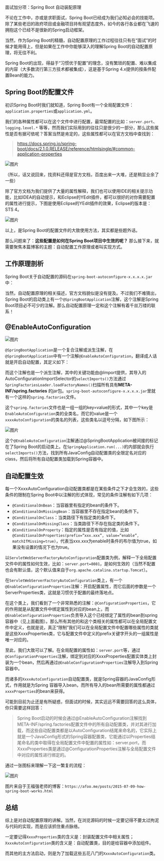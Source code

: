 面试加分项：Spring Boot 自动装配原理

不论在工作中，亦或是求职面试，Spring Boot已经成为我们必知必会的技能项。除了某些老旧的政府项目或金融项目持有观望态度外，如今的各行各业都在飞速的拥抱这个已经不是很新的Spring启动框架。

当然，作为Spring Boot的精髓，自动配置原理的工作过程往往只有在“面试”的时候才能用得上，但是如果在工作中你能够深入的理解Spring Boot的自动配置原理，将无往不利。

Spring Boot的出现，得益于“习惯优于配置”的理念，没有繁琐的配置、难以集成的内容（大多数流行第三方技术都被集成），这是基于Spring 4.x提供的按条件配置Bean的能力。

## Spring Boot的配置文件

初识Spring Boot时我们就知道，Spring Boot有一个全局配置文件：`application.properties`或`application.yml`。

我们的各种属性都可以在这个文件中进行配置，最常配置的比如：`server.port`、`logging.level.*` 等等，然而我们实际用到的往往只是很少的一部分，那么这些属性是否有据可依呢？答案当然是肯定的，这些属性都可以在官方文档中查找到：

> https://docs.spring.io/spring-boot/docs/2.1.0.RELEASE/reference/htmlsingle/#common-application-properties

![图片](https://mmbiz.qpic.cn/mmbiz_png/eQPyBffYbucHUOGcuujjDauAqWial6mia79N4dM5ia1x5CVmtq2A6ibHDDvicUuQYuxBGBo5c9kQXl5TE0iaibdvUs42Q/640?wx_fmt=png&tp=webp&wxfrom=5&wx_lazy=1&wx_co=1)

（所以，话又说回来，找资料还得是官方文档，百度出来一大堆，还是稍显业余了一些）

除了官方文档为我们提供了大量的属性解释，我们也可以使用IDE的相关提示功能，比如IDEA的自动提示，和Eclipse的YEdit插件，都可以很好的对你需要配置的属性进行提示，下图是使用Eclipse的YEdit插件的效果，Eclipse的版本是：STS 4。

![图片](https://mmbiz.qpic.cn/mmbiz_png/eQPyBffYbucHUOGcuujjDauAqWial6mia7ZSgbKGAuVrfVE3ea5fn5FWgIfiawIUSIWxiaSMqY0E8MbbAOvf15WBiaA/640?wx_fmt=png&tp=webp&wxfrom=5&wx_lazy=1&wx_co=1)

以上，是Spring Boot的配置文件的大致使用方法，其实都是些题外话。

那么问题来了：**这些配置是如何在Spring Boot项目中生效的呢？** 那么接下来，就需要聚焦本篇博客的主题：自动配置工作原理或者叫实现方式。

## 工作原理剖析

Spring Boot关于自动配置的源码在`spring-boot-autoconfigure-x.x.x.x.jar`中：

当然，自动配置原理的相关描述，官方文档貌似是没有提及。不过我们不难猜出，Spring Boot的启动类上有一个`@SpringBootApplication`注解，这个注解是Spring Boot项目必不可少的注解。那么自动配置原理一定和这个注解有着千丝万缕的联系！

## @EnableAutoConfiguration

![图片](https://mmbiz.qpic.cn/mmbiz_png/eQPyBffYbucHUOGcuujjDauAqWial6mia72NvP26rVZBgkyuqiaSwolApTHoRpbWQOlHuAlq1vnIfFxgRYvECAkAQ/640?wx_fmt=png&tp=webp&wxfrom=5&wx_lazy=1&wx_co=1)

`@SpringBootApplication`是一个复合注解或派生注解，在`@SpringBootApplication`中有一个注解`@EnableAutoConfiguration`，翻译成人话就是开启自动配置，其定义如下：

而这个注解也是一个派生注解，其中的关键功能由@Import提供，其导入的AutoConfigurationImportSelector的`selectImports()`方法通过`SpringFactoriesLoader.loadFactoryNames()`扫描所有具有**META-INF/spring.factories** 的jar包。`spring-boot-autoconfigure-x.x.x.x.jar`里就有一个这样的`spring.factories`文件。

这个`spring.factories`文件也是一组一组的key=value的形式，其中一个key是`EnableAutoConfiguration`类的全类名，而它的value是一个`xxxxAutoConfiguration`的类名的列表，这些类名以逗号分隔，如下图所示：

![图片](https://mmbiz.qpic.cn/mmbiz_png/eQPyBffYbucHUOGcuujjDauAqWial6mia7xPd4XCIaxL06BKRaRJDGdJuYn47hdYrd1mEJvOT3PqWzDEjTSFLtPQ/640?wx_fmt=png&tp=webp&wxfrom=5&wx_lazy=1&wx_co=1)

这个`@EnableAutoConfiguration`注解通过@SpringBootApplication被间接的标记在了Spring Boot的启动类上。在`SpringApplication.run(...)`的内部就会执行`selectImports()`方法，找到所有JavaConfig自动配置类的全限定名对应的class，然后将所有自动配置类加载到Spring容器中。

## 自动配置生效

每一个XxxxAutoConfiguration自动配置类都是在某些条件之下才会生效的，这些条件的限制在Spring Boot中以注解的形式体现，常见的条件注解有如下几项：

- `@ConditionalOnBean`：当容器里有指定的bean的条件下。
- `@ConditionalOnMissingBean`：当容器里不存在指定bean的条件下。
- `@ConditionalOnClass`：当类路径下有指定类的条件下。
- `@ConditionalOnMissingClass`：当类路径下不存在指定类的条件下。
- `@ConditionalOnProperty`：指定的属性是否有指定的值，比如`@ConditionalOnProperties(prefix=”xxx.xxx”, value=”enable”, matchIfMissing=true)`，代表当xxx.xxx为enable时条件的布尔值为true，如果没有设置的情况下也为true。

以`ServletWebServerFactoryAutoConfiguration`配置类为例，解释一下全局配置文件中的属性如何生效，比如：`server.port=8081`，是如何生效的（当然不配置也会有默认值，这个默认值来自于`org.apache.catalina.startup.Tomcat`）。

在`ServletWebServerFactoryAutoConfiguration`类上，有一个`@EnableConfigurationProperties`注解：开启配置属性，而它后面的参数是一个ServerProperties类，这就是习惯优于配置的最终落地点。

在这个类上，我们看到了一个非常熟悉的注解：`@ConfigurationProperties`，它的作用就是从配置文件中绑定属性到对应的bean上，而`@EnableConfigurationProperties`负责导入这个已经绑定了属性的bean到spring容器中（见上面截图）。那么所有其他的和这个类相关的属性都可以在全局配置文件中定义，也就是说，真正“限制”我们可以在全局配置文件中配置哪些属性的类就是这些XxxxProperties类，它与配置文件中定义的prefix关键字开头的一组属性是唯一对应的。

至此，我们大致可以了解。在全局配置的属性如：`server.port`等，通过`@ConfigurationProperties`注解，绑定到对应的XxxxProperties配置实体类上封装为一个bean，然后再通过`@EnableConfigurationProperties`注解导入到Spring容器中。

而诸多的`XxxxAutoConfiguration`自动配置类，就是Spring容器的JavaConfig形式，作用就是为Spring 容器导入bean，而所有导入的bean所需要的属性都通过`xxxxProperties`的bean来获得。

可能到目前为止还是有所疑惑，但面试的时候，其实远远不需要回答的这么具体，你只需要这样回答：

> Spring Boot启动的时候会通过@EnableAutoConfiguration注解找到META-INF/spring.factories配置文件中的所有自动配置类，并对其进行加载，而这些自动配置类都是以AutoConfiguration结尾来命名的，它实际上就是一个JavaConfig形式的Spring容器配置类，它能通过以Properties结尾命名的类中取得在全局配置文件中配置的属性如：server.port，而XxxxProperties类是通过@ConfigurationProperties注解与全局配置文件中对应的属性进行绑定的。

通过一张图标来理解一下这一繁复的流程：

![图片](https://mmbiz.qpic.cn/mmbiz_png/eQPyBffYbucHUOGcuujjDauAqWial6mia7RVlibdAZX1ibYAfuj0NuLGqLO3tC98HFzDlnmSc7rGI7wox1p4LIwp4w/640?wx_fmt=png&tp=webp&wxfrom=5&wx_lazy=1&wx_co=1)

图片来自于王福强老师的博客：`https://afoo.me/posts/2015-07-09-how-spring-boot-works.html`

## 总结

综上是对自动配置原理的讲解。当然，在浏览源码的时候一定要记得不要太过拘泥与代码的实现，而是应该抓住重点脉络。

一定要记得`XxxxProperties`类的含义是：封装配置文件中相关属性；`XxxxAutoConfiguration`类的含义是：自动配置类，目的是给容器中添加组件。

而其他的主方法启动，则是为了加载这些五花八门的`XxxxAutoConfiguration`类。
